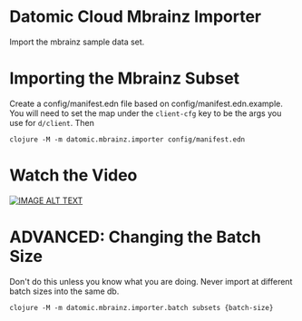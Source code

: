 # Datomic Cloud Mbrainz Importer

Import the mbrainz sample data set.

# Importing the Mbrainz Subset

Create a config/manifest.edn file based on
config/manifest.edn.example. You will need to set the map under the
`client-cfg` key to be the args you use for `d/client`. Then

    clojure -M -m datomic.mbrainz.importer config/manifest.edn

# Watch the Video

[![IMAGE ALT TEXT](https://img.youtube.com/vi/oOON--g1PyU/0.jpg)](https://www.youtube.com/watch?v=oOON--g1PyU "Simplifying ETL with Clojure and Datomic")

# ADVANCED: Changing the Batch Size

Don't do this unless you know what you are doing. Never import
at different batch sizes into the same db.

    clojure -M -m datomic.mbrainz.importer.batch subsets {batch-size}




